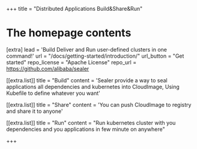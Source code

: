 +++
title = "Distributed Applications Build&Share&Run"


# The homepage contents
[extra]
lead = 'Build Deliver and Run user-defined clusters in one command!'
url = "/docs/getting-started/introduction/"
url_button = "Get started"
repo_license = "Apache License"
repo_url = https://github.com/alibaba/sealer

[[extra.list]]
title = "Build"
content = 'Sealer provide a way to seal applications all dependencies and kubernetes into CloudImage, Using Kubefile to define whatever you want'

[[extra.list]]
title = "Share"
content = 'You can push CloudImage to registry and share it to anyone'

[[extra.list]]
title = "Run"
content = "Run kubernetes cluster with you dependencies and you applications in few minute on anywhere"

+++
